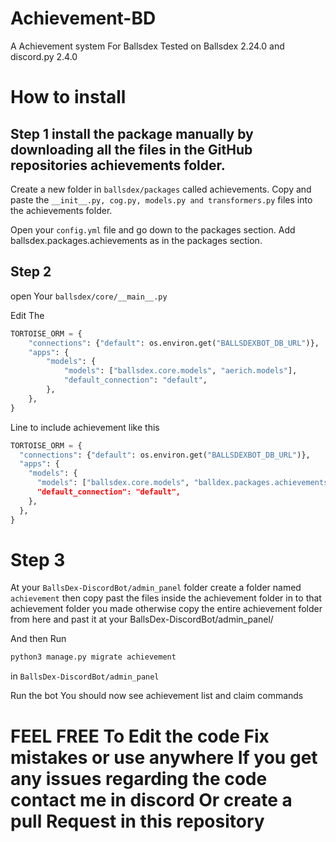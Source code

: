 # Achievement-BD
A Achievement system For Ballsdex
Tested on Ballsdex 2.24.0 and discord.py 2.4.0

# How to install 


## Step 1 install the package manually by downloading all the files in the GitHub repositories achievements folder.

Create a new folder in `ballsdex/packages` called achievements.
Copy and paste the `__init__.py, cog.py, models.py and transformers.py` files into the achievements folder.

Open your `config.yml` file and go down to the packages section.
Add ballsdex.packages.achievements as in the packages section. 

## Step 2
open Your `ballsdex/core/__main__.py` 

Edit The 
```py 
TORTOISE_ORM = {
    "connections": {"default": os.environ.get("BALLSDEXBOT_DB_URL")},
    "apps": {
        "models": {
            "models": ["ballsdex.core.models", "aerich.models"],
            "default_connection": "default",
        },
    },
}
```
Line to include achievement like this 
  ```py
  TORTOISE_ORM = {
    "connections": {"default": os.environ.get("BALLSDEXBOT_DB_URL")},
    "apps": {
      "models": {
        "models": ["ballsdex.core.models", "balldex.packages.achievements.models", aerich.models"],
        "default_connection": "default",
      },
    },
  }
  ```

# Step 3 

At your `BallsDex-DiscordBot/admin_panel` folder create a folder named `achievement` 
then copy past the files inside the achievement folder in to that achievement folder you made otherwise copy the entire achievement folder from here and past it at your BallsDex-DiscordBot/admin_panel/ 

And then Run 
```py
python3 manage.py migrate achievement
```
in 
`BallsDex-DiscordBot/admin_panel` 

Run the bot You should now see achievement list and claim commands 

# FEEL FREE To Edit the code Fix mistakes or use anywhere If you get any issues regarding the code contact me in discord Or create a pull Request in this repository

